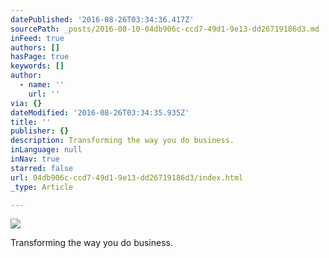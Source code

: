 ```yaml
---
datePublished: '2016-08-26T03:34:36.417Z'
sourcePath: _posts/2016-08-10-04db906c-ccd7-49d1-9e13-dd26719186d3.md
inFeed: true
authors: []
hasPage: true
keywords: []
author:
  - name: ''
    url: ''
via: {}
dateModified: '2016-08-26T03:34:35.935Z'
title: ''
publisher: {}
description: Transforming the way you do business.
inLanguage: null
inNav: true
starred: false
url: 04db906c-ccd7-49d1-9e13-dd26719186d3/index.html
_type: Article

---
```

![](https://the-grid-user-content.s3-us-west-2.amazonaws.com/329e189d-c37d-47d9-9af1-02c517052c42.jpg)

Transforming the way you do business.